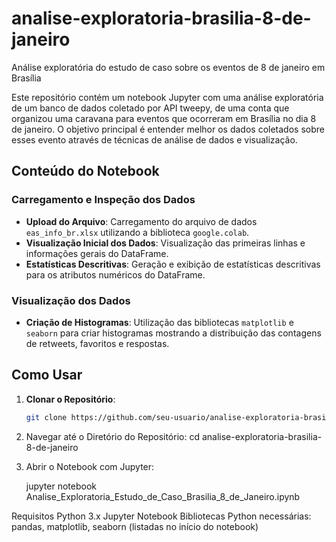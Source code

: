 # analise-exploratoria-brasilia-8-de-janeiro
Análise exploratória do estudo de caso sobre os eventos de 8 de janeiro em Brasília

Este repositório contém um notebook Jupyter com uma análise exploratória de um banco de dados coletado por API tweepy, de uma conta que organizou uma caravana para eventos que ocorreram em Brasília no dia 8 de janeiro. O objetivo principal é entender melhor os dados coletados sobre esses evento através de técnicas de análise de dados e visualização.

## Conteúdo do Notebook

### Carregamento e Inspeção dos Dados
- **Upload do Arquivo**: Carregamento do arquivo de dados `eas_info_br.xlsx` utilizando a biblioteca `google.colab`.
- **Visualização Inicial dos Dados**: Visualização das primeiras linhas e informações gerais do DataFrame.
- **Estatísticas Descritivas**: Geração e exibição de estatísticas descritivas para os atributos numéricos do DataFrame.

### Visualização dos Dados
- **Criação de Histogramas**: Utilização das bibliotecas `matplotlib` e `seaborn` para criar histogramas mostrando a distribuição das contagens de retweets, favoritos e respostas.

## Como Usar

1. **Clonar o Repositório**:
   ```bash
   git clone https://github.com/seu-usuario/analise-exploratoria-brasilia-8-de-janeiro.git
2. Navegar até o Diretório do Repositório:
    cd analise-exploratoria-brasilia-8-de-janeiro
3. Abrir o Notebook com Jupyter:

   jupyter notebook Analise_Exploratoria_Estudo_de_Caso_Brasilia_8_de_Janeiro.ipynb

Requisitos
Python 3.x
Jupyter Notebook
Bibliotecas Python necessárias: pandas, matplotlib, seaborn (listadas no início do notebook)
